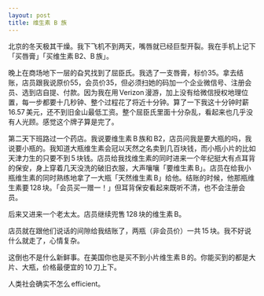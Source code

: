 ```yaml
---
layout: post
title: 维生素 B 族
---
```


北京的冬天极其干燥。我下飞机不到两天，嘴唇就已经巨型开裂。我在手机上记下「买唇膏」「买维生素 B2、B 族」。

晚上在商场地下一层的旮旯找到了屈臣氏。我选了一支唇膏，标价35。拿去结账，店员跟我说原价55，会员价35，但必须扫她的码加一个企业微信号、注册会员、选到店自提、付款。因为我在用 Verizon 漫游，加上没有给微信授权地理位置，每一步都要十几秒钟、整个过程花了将近十分钟。算了一下我这十分钟时薪 16.57 美元，还不到旧金山最低工资。整个屈臣氏里面十分杂乱，看起来也几乎没有人光顾。感觉这个牌子算是完了。

第二天下班路过一个药店。我说要维生素 B 族和 B2，店员问我是要大瓶的吗，我说要小瓶的。我知道大瓶维生素会冠以天然之名卖到几百块钱，而小瓶小片的比如天津力生的只要不到 5 块钱。店员给我找维生素的同时进来一个年纪挺大有点耳背的保安，身上穿着几天没洗的破旧衣服，大声嚷嚷「要维生素 B」。店员在给我小瓶维生素的同时熟练地拿了一大瓶「天然维生素 B」给他。结账的时候，他那瓶维生素要 128 块。「会员买一赠一！」但耳背保安看起来既听不清，也不会注册会员。

后来又进来一个老太太。店员继续兜售 128 块的维生素 B。

店员就在跟他们说话的间隙给我结账了，两瓶（非会员价）一共 15 块。我不好说什么就走了，心情复杂。

这倒也不是什么新鲜事。在美国你也是买不到小片维生素 B 的。你能买到的都是大片、大瓶，价格最便宜的 10 刀上下。

人类社会确实不怎么 efficient。
